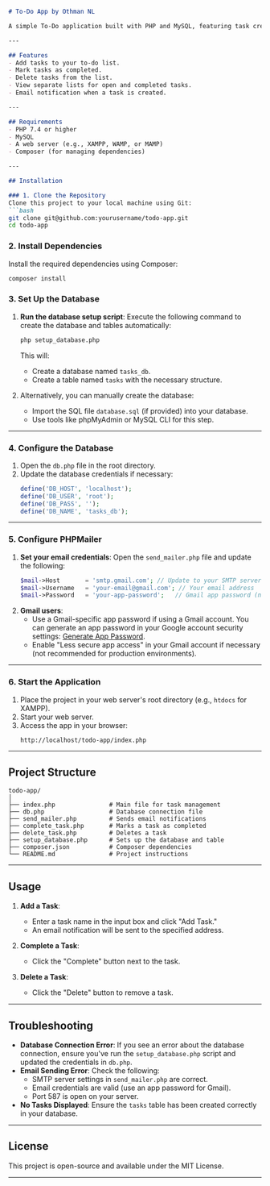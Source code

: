 ```markdown
# To-Do App by Othman NL

A simple To-Do application built with PHP and MySQL, featuring task creation, completion, and deletion functionalities. Includes email notifications using PHPMailer for task creation.

---

## Features
- Add tasks to your to-do list.
- Mark tasks as completed.
- Delete tasks from the list.
- View separate lists for open and completed tasks.
- Email notification when a task is created.

---

## Requirements
- PHP 7.4 or higher
- MySQL
- A web server (e.g., XAMPP, WAMP, or MAMP)
- Composer (for managing dependencies)

---

## Installation

### 1. Clone the Repository
Clone this project to your local machine using Git:
```bash
git clone git@github.com:yourusername/todo-app.git
cd todo-app
```

### 2. Install Dependencies
Install the required dependencies using Composer:
```bash
composer install
```

### 3. Set Up the Database
1. **Run the database setup script**:
   Execute the following command to create the database and tables automatically:
   ```bash
   php setup_database.php
   ```
   This will:
   - Create a database named `tasks_db`.
   - Create a table named `tasks` with the necessary structure.

2. Alternatively, you can manually create the database:
   - Import the SQL file `database.sql` (if provided) into your database.
   - Use tools like phpMyAdmin or MySQL CLI for this step.

---

### 4. Configure the Database
1. Open the `db.php` file in the root directory.
2. Update the database credentials if necessary:
   ```php
   define('DB_HOST', 'localhost');
   define('DB_USER', 'root');
   define('DB_PASS', '');
   define('DB_NAME', 'tasks_db');
   ```

---

### 5. Configure PHPMailer
1. **Set your email credentials**:
   Open the `send_mailer.php` file and update the following:
   ```php
   $mail->Host       = 'smtp.gmail.com'; // Update to your SMTP server
   $mail->Username   = 'your-email@gmail.com'; // Your email address
   $mail->Password   = 'your-app-password';   // Gmail app password (not your regular password)
   ```
2. **Gmail users**:
   - Use a Gmail-specific app password if using a Gmail account. You can generate an app password in your Google account security settings: [Generate App Password](https://support.google.com/accounts/answer/185833?hl=en).
   - Enable "Less secure app access" in your Gmail account if necessary (not recommended for production environments).

---

### 6. Start the Application
1. Place the project in your web server's root directory (e.g., `htdocs` for XAMPP).
2. Start your web server.
3. Access the app in your browser:
   ```
   http://localhost/todo-app/index.php
   ```

---

## Project Structure
```
todo-app/
│
├── index.php               # Main file for task management
├── db.php                  # Database connection file
├── send_mailer.php         # Sends email notifications
├── complete_task.php       # Marks a task as completed
├── delete_task.php         # Deletes a task
├── setup_database.php      # Sets up the database and table
├── composer.json           # Composer dependencies
└── README.md               # Project instructions
```

---

## Usage
1. **Add a Task**:
   - Enter a task name in the input box and click "Add Task."
   - An email notification will be sent to the specified address.

2. **Complete a Task**:
   - Click the "Complete" button next to the task.

3. **Delete a Task**:
   - Click the "Delete" button to remove a task.

---

## Troubleshooting
- **Database Connection Error**: If you see an error about the database connection, ensure you've run the `setup_database.php` script and updated the credentials in `db.php`.
- **Email Sending Error**: Check the following:
   - SMTP server settings in `send_mailer.php` are correct.
   - Email credentials are valid (use an app password for Gmail).
   - Port 587 is open on your server.
- **No Tasks Displayed**: Ensure the `tasks` table has been created correctly in your database.

---

## License
This project is open-source and available under the MIT License.

---
```
